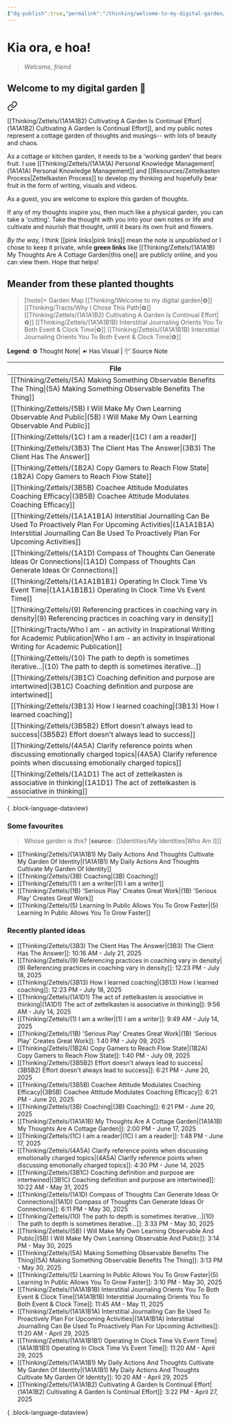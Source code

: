 ```yaml
---
{"dg-publish":true,"permalink":"/thinking/welcome-to-my-digital-garden/","tags":["gardenEntry"],"noteIcon":"","created":"2025-05-30T14:25","updated":"2025-07-20T21:08"}
---
```




# Kia ora, e hoa! 
> _Welcome, friend_

## Welcome to my digital garden 🌱

<div class="transclusion internal-embed is-loaded"><a class="markdown-embed-link" href="/thinking/zettels/1-a1-a1-b-my-thoughts-are-a-cottage-garden/" aria-label="Open link"><svg xmlns="http://www.w3.org/2000/svg" width="24" height="24" viewBox="0 0 24 24" fill="none" stroke="currentColor" stroke-width="2" stroke-linecap="round" stroke-linejoin="round" class="svg-icon lucide-link"><path d="M10 13a5 5 0 0 0 7.54.54l3-3a5 5 0 0 0-7.07-7.07l-1.72 1.71"></path><path d="M14 11a5 5 0 0 0-7.54-.54l-3 3a5 5 0 0 0 7.07 7.07l1.71-1.71"></path></svg></a><div class="markdown-embed">





[[Thinking/Zettels/(1A1A1B2) Cultivating A Garden Is Continual Effort\|(1A1A1B2) Cultivating A Garden Is Continual Effort]], and my public notes represent a cottage garden of thoughts and musings-- with lots of beauty and chaos. 

As a cottage or kitchen garden, it needs to be a 'working garden' that bears fruit. I use [[Thinking/Zettels/(1A1A1A) Personal Knowledge Management\|(1A1A1A) Personal Knowledge Management]] and [[Resources/Zettelkasten Process\|Zettelkasten Process]] to develop my thinking and hopefully bear fruit in the form of writing, visuals and videos. 

</div></div>


As a guest, you are welcome to explore this garden of thoughts. 

If any of my thoughts inspire you, then much like a physical garden, you can take a 'cutting'. Take the thought with you into your own notes or life and cultivate and nourish that thought, until it bears its own fruit and flowers. 

_By the way,_ I think [[pink links\|pink links]] mean the note is _unpublished_ or I chose to keep it private, while **green links** like [[Thinking/Zettels/(1A1A1B) My Thoughts Are A Cottage Garden\|this one]] are publicly online, and you can view them. Hope that helps!

## Meander  from these planted thoughts

> [!note]+ Garden Map
> [[Thinking/Welcome to my digital garden\|✿]] [[Thinking/Tracts/Why I Chose This Path\|✿]] [[Thinking/Zettels/(1A1A1B2) Cultivating A Garden Is Continual Effort\|✿]] [[Thinking/Zettels/(1A1A1B1B) Interstitial Journaling Orients You To Both Event & Clock Time\|✿]] [[Thinking/Zettels/(1A1A1B1B) Interstitial Journaling Orients You To Both Event & Clock Time\|✿]]

**Legend**: ✿ Thought Note| ☙ Has Visual | 𔒝 Source Note 

| File                                                                                                                                                                                                             |
| ---------------------------------------------------------------------------------------------------------------------------------------------------------------------------------------------------------------- |
| [[Thinking/Zettels/(5A) Making Something Observable Benefits The Thing\|(5A) Making Something Observable Benefits The Thing]]                                                                                 |
| [[Thinking/Zettels/(5B) I Will Make My Own Learning Observable And Public\|(5B) I Will Make My Own Learning Observable And Public]]                                                                           |
| [[Thinking/Zettels/(1C) I am a reader\|(1C) I am a reader]]                                                                                                                                                   |
| [[Thinking/Zettels/(3B3) The Client Has The Answer\|(3B3) The Client Has The Answer]]                                                                                                                         |
| [[Thinking/Zettels/(1B2A) Copy Gamers to Reach Flow State\|(1B2A) Copy Gamers to Reach Flow State]]                                                                                                           |
| [[Thinking/Zettels/(3B5B) Coachee Attitude Modulates Coaching Efficacy\|(3B5B) Coachee Attitude Modulates Coaching Efficacy]]                                                                                 |
| [[Thinking/Zettels/(1A1A1B1A) Interstitial Journalling Can Be Used To Proactively Plan For Upcoming Activities\|(1A1A1B1A) Interstitial Journalling Can Be Used To Proactively Plan For Upcoming Activities]] |
| [[Thinking/Zettels/(1A1D) Compass of Thoughts Can Generate Ideas Or Connections\|(1A1D) Compass of Thoughts Can Generate Ideas Or Connections]]                                                               |
| [[Thinking/Zettels/(1A1A1B1B1) Operating In Clock Time Vs Event Time\|(1A1A1B1B1) Operating In Clock Time Vs Event Time]]                                                                                     |
| [[Thinking/Zettels/(9) Referencing practices in coaching vary in density\|(9) Referencing practices in coaching vary in density]]                                                                             |
| [[Thinking/Tracts/Who I am - an activity in Inspirational Writing for Academic Publication\|Who I am - an activity in Inspirational Writing for Academic Publication]]                                        |
| [[Thinking/Zettels/(10) The path to depth is sometimes iterative...\|(10) The path to depth is sometimes iterative...]]                                                                                       |
| [[Thinking/Zettels/(3B1C) Coaching definition and purpose are intertwined\|(3B1C) Coaching definition and purpose are intertwined]]                                                                           |
| [[Thinking/Zettels/(3B13) How I learned coaching\|(3B13) How I learned coaching]]                                                                                                                             |
| [[Thinking/Zettels/(3B5B2) Effort doesn't always lead to success\|(3B5B2) Effort doesn't always lead to success]]                                                                                             |
| [[Thinking/Zettels/(4A5A) Clarify reference points when discussing emotionally charged topics\|(4A5A) Clarify reference points when discussing emotionally charged topics]]                                   |
| [[Thinking/Zettels/(1A1D1) The act of zettelkasten is associative in thinking\|(1A1D1) The act of zettelkasten is associative in thinking]]                                                                   |

{ .block-language-dataview}

### Some favourites 

> Whose garden is this? [**source**:: [[Identities/My Identities\|Who Am I]]] 

- [[Thinking/Zettels/(1A1A1B1) My Daily Actions And Thoughts Cultivate My Garden Of Identity\|(1A1A1B1) My Daily Actions And Thoughts Cultivate My Garden Of Identity]]
- [[Thinking/Zettels/(3B) Coaching\|(3B) Coaching]]
- [[Thinking/Zettels/(1) I am a writer\|(1) I am a writer]]
- [[Thinking/Zettels/(1B) 'Serious Play' Creates Great Work\|(1B) 'Serious Play' Creates Great Work]]
- [[Thinking/Zettels/(5) Learning In Public Allows You To Grow Faster\|(5) Learning In Public Allows You To Grow Faster]]

### Recently planted ideas 

- [[Thinking/Zettels/(3B3) The Client Has The Answer\|(3B3) The Client Has The Answer]]: 10:16 AM - July 21, 2025
- [[Thinking/Zettels/(9) Referencing practices in coaching vary in density\|(9) Referencing practices in coaching vary in density]]: 12:23 PM - July 18, 2025
- [[Thinking/Zettels/(3B13) How I learned coaching\|(3B13) How I learned coaching]]: 12:23 PM - July 18, 2025
- [[Thinking/Zettels/(1A1D1) The act of zettelkasten is associative in thinking\|(1A1D1) The act of zettelkasten is associative in thinking]]: 9:56 AM - July 14, 2025
- [[Thinking/Zettels/(1) I am a writer\|(1) I am a writer]]: 9:49 AM - July 14, 2025
- [[Thinking/Zettels/(1B) 'Serious Play' Creates Great Work\|(1B) 'Serious Play' Creates Great Work]]: 1:40 PM - July 09, 2025
- [[Thinking/Zettels/(1B2A) Copy Gamers to Reach Flow State\|(1B2A) Copy Gamers to Reach Flow State]]: 1:40 PM - July 09, 2025
- [[Thinking/Zettels/(3B5B2) Effort doesn't always lead to success\|(3B5B2) Effort doesn't always lead to success]]: 6:21 PM - June 20, 2025
- [[Thinking/Zettels/(3B5B) Coachee Attitude Modulates Coaching Efficacy\|(3B5B) Coachee Attitude Modulates Coaching Efficacy]]: 6:21 PM - June 20, 2025
- [[Thinking/Zettels/(3B) Coaching\|(3B) Coaching]]: 6:21 PM - June 20, 2025
- [[Thinking/Zettels/(1A1A1B) My Thoughts Are A Cottage Garden\|(1A1A1B) My Thoughts Are A Cottage Garden]]: 2:00 PM - June 17, 2025
- [[Thinking/Zettels/(1C) I am a reader\|(1C) I am a reader]]: 1:48 PM - June 17, 2025
- [[Thinking/Zettels/(4A5A) Clarify reference points when discussing emotionally charged topics\|(4A5A) Clarify reference points when discussing emotionally charged topics]]: 4:30 PM - June 14, 2025
- [[Thinking/Zettels/(3B1C) Coaching definition and purpose are intertwined\|(3B1C) Coaching definition and purpose are intertwined]]: 10:22 AM - May 31, 2025
- [[Thinking/Zettels/(1A1D) Compass of Thoughts Can Generate Ideas Or Connections\|(1A1D) Compass of Thoughts Can Generate Ideas Or Connections]]: 6:11 PM - May 30, 2025
- [[Thinking/Zettels/(10) The path to depth is sometimes iterative...\|(10) The path to depth is sometimes iterative...]]: 3:33 PM - May 30, 2025
- [[Thinking/Zettels/(5B) I Will Make My Own Learning Observable And Public\|(5B) I Will Make My Own Learning Observable And Public]]: 3:14 PM - May 30, 2025
- [[Thinking/Zettels/(5A) Making Something Observable Benefits The Thing\|(5A) Making Something Observable Benefits The Thing]]: 3:13 PM - May 30, 2025
- [[Thinking/Zettels/(5) Learning In Public Allows You To Grow Faster\|(5) Learning In Public Allows You To Grow Faster]]: 3:10 PM - May 30, 2025
- [[Thinking/Zettels/(1A1A1B1B) Interstitial Journaling Orients You To Both Event & Clock Time\|(1A1A1B1B) Interstitial Journaling Orients You To Both Event & Clock Time]]: 11:45 AM - May 11, 2025
- [[Thinking/Zettels/(1A1A1B1A) Interstitial Journalling Can Be Used To Proactively Plan For Upcoming Activities\|(1A1A1B1A) Interstitial Journalling Can Be Used To Proactively Plan For Upcoming Activities]]: 11:20 AM - April 29, 2025
- [[Thinking/Zettels/(1A1A1B1B1) Operating In Clock Time Vs Event Time\|(1A1A1B1B1) Operating In Clock Time Vs Event Time]]: 11:20 AM - April 29, 2025
- [[Thinking/Zettels/(1A1A1B1) My Daily Actions And Thoughts Cultivate My Garden Of Identity\|(1A1A1B1) My Daily Actions And Thoughts Cultivate My Garden Of Identity]]: 10:20 AM - April 29, 2025
- [[Thinking/Zettels/(1A1A1B2) Cultivating A Garden Is Continual Effort\|(1A1A1B2) Cultivating A Garden Is Continual Effort]]: 3:22 PM - April 27, 2025

{ .block-language-dataview}


